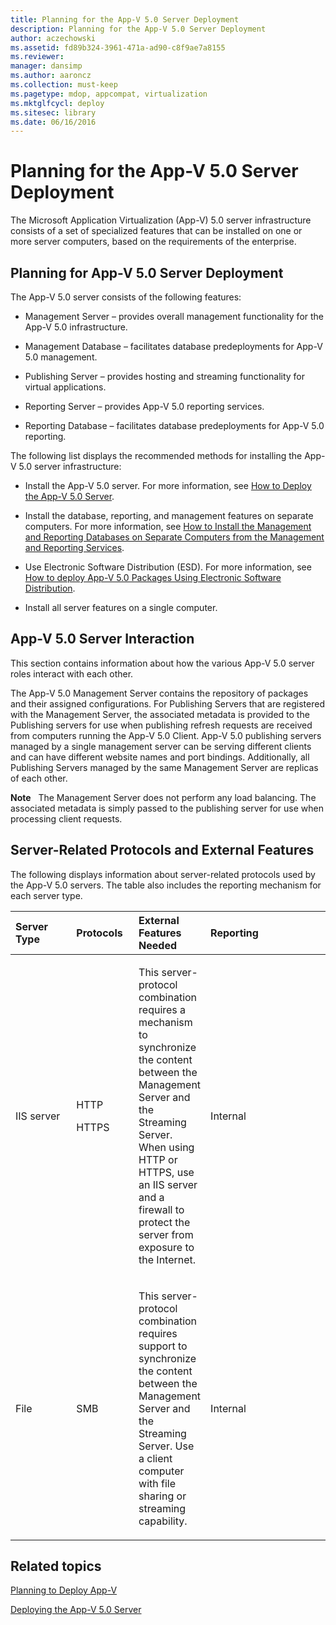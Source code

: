 ```yaml
---
title: Planning for the App-V 5.0 Server Deployment
description: Planning for the App-V 5.0 Server Deployment
author: aczechowski
ms.assetid: fd89b324-3961-471a-ad90-c8f9ae7a8155
ms.reviewer: 
manager: dansimp
ms.author: aaroncz
ms.collection: must-keep
ms.pagetype: mdop, appcompat, virtualization
ms.mktglfcycl: deploy
ms.sitesec: library
ms.date: 06/16/2016
---
```



# Planning for the App-V 5.0 Server Deployment


The Microsoft Application Virtualization (App-V) 5.0 server infrastructure consists of a set of specialized features that can be installed on one or more server computers, based on the requirements of the enterprise.

## Planning for App-V 5.0 Server Deployment


The App-V 5.0 server consists of the following features:

-   Management Server – provides overall management functionality for the App-V 5.0 infrastructure.

-   Management Database – facilitates database predeployments for App-V 5.0 management.

-   Publishing Server – provides hosting and streaming functionality for virtual applications.

-   Reporting Server – provides App-V 5.0 reporting services.

-   Reporting Database – facilitates database predeployments for App-V 5.0 reporting.

The following list displays the recommended methods for installing the App-V 5.0 server infrastructure:

-   Install the App-V 5.0 server. For more information, see [How to Deploy the App-V 5.0 Server](how-to-deploy-the-app-v-50-server-50sp3.md).

-   Install the database, reporting, and management features on separate computers. For more information, see [How to Install the Management and Reporting Databases on Separate Computers from the Management and Reporting Services](how-to-install-the-management-and-reporting-databases-on-separate-computers-from-the-management-and-reporting-services.md).

-   Use Electronic Software Distribution (ESD). For more information, see [How to deploy App-V 5.0 Packages Using Electronic Software Distribution](how-to-deploy-app-v-50-packages-using-electronic-software-distribution.md).

-   Install all server features on a single computer.

## <a href="" id="---------app-v-5-0-server-interaction"></a> App-V 5.0 Server Interaction


This section contains information about how the various App-V 5.0 server roles interact with each other.

The App-V 5.0 Management Server contains the repository of packages and their assigned configurations. For Publishing Servers that are registered with the Management Server, the associated metadata is provided to the Publishing servers for use when publishing refresh requests are received from computers running the App-V 5.0 Client. App-V 5.0 publishing servers managed by a single management server can be serving different clients and can have different website names and port bindings. Additionally, all Publishing Servers managed by the same Management Server are replicas of each other.

**Note**  
The Management Server does not perform any load balancing. The associated metadata is simply passed to the publishing server for use when processing client requests.

 

## Server-Related Protocols and External Features


The following displays information about server-related protocols used by the App-V 5.0 servers. The table also includes the reporting mechanism for each server type.

<table>
<colgroup>
<col width="20%" />
<col width="20%" />
<col width="20%" />
<col width="20%" />
<col width="20%" />
</colgroup>
<thead>
<tr class="header">
<th align="left">Server Type</th>
<th align="left">Protocols</th>
<th align="left">External Features Needed</th>
<th align="left">Reporting</th>
<th align="left"></th>
</tr>
</thead>
<tbody>
<tr class="odd">
<td align="left"><p>IIS server</p></td>
<td align="left"><p>HTTP</p>
<p>HTTPS</p></td>
<td align="left"><p>This server-protocol combination requires a mechanism to synchronize the content between the Management Server and the Streaming Server. When using HTTP or HTTPS, use an IIS server and a firewall to protect the server from exposure to the Internet.</p></td>
<td align="left"><p>Internal</p></td>
<td align="left"></td>
</tr>
<tr class="even">
<td align="left"><p>File</p></td>
<td align="left"><p>SMB</p></td>
<td align="left"><p>This server-protocol combination requires support to synchronize the content between the Management Server and the Streaming Server. Use a client computer with file sharing or streaming capability.</p></td>
<td align="left"><p>Internal</p></td>
<td align="left"></td>
</tr>
</tbody>
</table>

 






## Related topics


[Planning to Deploy App-V](planning-to-deploy-app-v.md)

[Deploying the App-V 5.0 Server](deploying-the-app-v-50-server.md)

 

 





